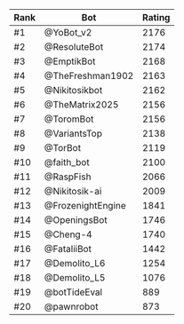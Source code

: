 Rank|Bot|Rating
---|---|---
#1|@YoBot_v2|2176
#2|@ResoluteBot|2174
#3|@EmptikBot|2168
#4|@TheFreshman1902|2163
#5|@Nikitosikbot|2162
#6|@TheMatrix2025|2156
#7|@ToromBot|2156
#8|@VariantsTop|2138
#9|@TorBot|2119
#10|@faith_bot|2100
#11|@RaspFish|2066
#12|@Nikitosik-ai|2009
#13|@FrozenightEngine|1841
#14|@OpeningsBot|1746
#15|@Cheng-4|1740
#16|@FataliiBot|1442
#17|@Demolito_L6|1254
#18|@Demolito_L5|1076
#19|@botTideEval|889
#20|@pawnrobot|873
